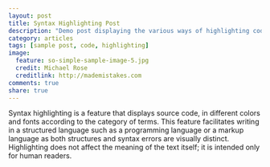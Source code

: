 ```yaml
---
layout: post
title: Syntax Highlighting Post
description: "Demo post displaying the various ways of highlighting code in Markdown."
category: articles
tags: [sample post, code, highlighting]
image:
  feature: so-simple-sample-image-5.jpg
  credit: Michael Rose
  creditlink: http://mademistakes.com
comments: true
share: true
---
```


Syntax highlighting is a feature that displays source code, in different colors and fonts according to the category of terms. This feature facilitates writing in a structured language such as a programming language or a markup language as both structures and syntax errors are visually distinct. Highlighting does not affect the meaning of the text itself; it is intended only for human readers.
